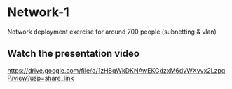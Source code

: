# Network-1
Network deployment exercise for around 700 people (subnetting &amp; vlan)

## Watch the presentation video
https://drive.google.com/file/d/1zH8qWkDKNAwEKGdzxM6dvWXvvx2LzpqP/view?usp=share_link
